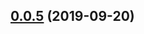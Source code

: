 ## [0.0.5](https://github.com/eunjae-lee/gatsby-theme-mdx-blog/compare/v0.0.4...v0.0.5) (2019-09-20)



